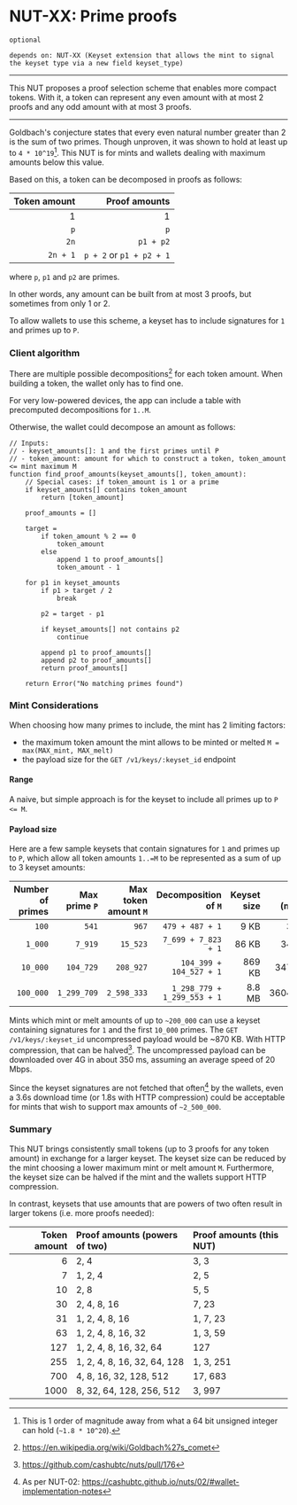 # NUT-XX: Prime proofs

`optional`

`depends on: NUT-XX (Keyset extension that allows the mint to signal the keyset type via a new field keyset_type)`

---

This NUT proposes a proof selection scheme that enables more compact tokens. With it, a token can represent any even amount with at most 2 proofs and any odd amount with at most 3 proofs.

---

Goldbach's conjecture states that every even natural number greater than 2 is the sum of two primes. Though unproven, it was shown to hold at least up to `4 * 10^19`[^1]. This NUT is for mints and wallets dealing with maximum amounts below this value.

Based on this, a token can be decomposed in proofs as follows:

| Token amount |            Proof amounts |
|-------------:|-------------------------:|
|            1 |                        1 |
|          `p` |                      `p` |
|         `2n` |                `p1 + p2` |
|     `2n + 1` | `p + 2` or `p1 + p2 + 1` |

where `p`, `p1` and `p2` are primes.

In other words, any amount can be built from at most 3 proofs, but sometimes from only 1 or 2.

To allow wallets to use this scheme, a keyset has to include signatures for `1` and primes up to `P`.


### Client algorithm

There are multiple possible decompositions[^2] for each token amount. When building a token, the wallet only has to find one.

For very low-powered devices, the app can include a table with precomputed decompositions for `1..M`.

Otherwise, the wallet could decompose an amount as follows:

```
// Inputs:
// - keyset_amounts[]: 1 and the first primes until P
// - token_amount: amount for which to construct a token, token_amount <= mint maximum M
function find_proof_amounts(keyset_amounts[], token_amount):
    // Special cases: if token_amount is 1 or a prime
    if keyset_amounts[] contains token_amount
        return [token_amount]
    
    proof_amounts = []
    
    target =
        if token_amount % 2 == 0
            token_amount
        else
            append 1 to proof_amounts[]
            token_amount - 1
        
    for p1 in keyset_amounts
        if p1 > target / 2
            break
            
        p2 = target - p1
        
        if keyset_amounts[] not contains p2
            continue
        
        append p1 to proof_amounts[]
        append p2 to proof_amounts[]
        return proof_amounts[]
        
    return Error("No matching primes found")
```


### Mint Considerations

When choosing how many primes to include, the mint has 2 limiting factors:

  - the maximum token amount the mint allows to be minted or melted `M = max(MAX_mint, MAX_melt)`
  - the payload size for the `GET /v1/keys/:keyset_id` endpoint


#### Range

A naive, but simple approach is for the keyset to include all primes up to `P <= M`.


#### Payload size

Here are a few sample keysets that contain signatures for `1` and primes up to `P`, which allow all token amounts `1..=M` to be represented as a sum of up to 3 keyset amounts:

| Number of primes | Max prime `P` | Max token amount `M` |        Decomposition of `M` | Keyset size | 4G (ms) |
|-----------------:|--------------:|---------------------:|----------------------------:|------------:|--------:|
|            `100` |         `541` |                `967` |             `479 + 487 + 1` |        9 KB |     3.6 |
|          `1_000` |       `7_919` |             `15_523` |         `7_699 + 7_823 + 1` |       86 KB |    34.4 |
|         `10_000` |     `104_729` |            `208_927` |     `104_399 + 104_527 + 1` |      869 KB |   347.6 |
|        `100_000` |   `1_299_709` |          `2_598_333` | `1_298_779 + 1_299_553 + 1` |      8.8 MB |  3604.5 |

Mints which mint or melt amounts of up to `~200_000` can use a keyset containing signatures for `1` and the first `10_000` primes. The `GET /v1/keys/:keyset_id` uncompressed payload would be ~870 KB. With HTTP compression, that can be halved[^3]. The uncompressed payload can be downloaded over 4G in about 350 ms, assuming an average speed of 20 Mbps.

Since the keyset signatures are not fetched that often[^4] by the wallets, even a 3.6s download time (or 1.8s with HTTP compression) could be acceptable for mints that wish to support max amounts of `~2_500_000`.


### Summary

This NUT brings consistently small tokens (up to 3 proofs for any token amount) in exchange for a larger keyset. The keyset size can be reduced by the mint choosing a lower maximum mint or melt amount `M`. Furthermore, the keyset size can be halved if the mint and the wallets support HTTP compression.

In contrast, keysets that use amounts that are powers of two often result in larger tokens (i.e. more proofs needed):

| Token amount | Proof amounts (powers of two) | Proof amounts (this NUT) |
|-------------:|:------------------------------|:-------------------------|
|            6 | 2, 4                          | 3, 3                     |
|            7 | 1, 2, 4                       | 2, 5                     |
|           10 | 2, 8                          | 5, 5                     |
|           30 | 2, 4, 8, 16                   | 7, 23                    |
|           31 | 1, 2, 4, 8, 16                | 1, 7, 23                 |
|           63 | 1, 2, 4, 8, 16, 32            | 1, 3, 59                 |
|          127 | 1, 2, 4, 8, 16, 32, 64        | 127                      |
|          255 | 1, 2, 4, 8, 16, 32, 64, 128   | 1, 3, 251                |
|          700 | 4, 8, 16, 32, 128, 512        | 17, 683                  |
|         1000 | 8, 32, 64, 128, 256, 512      | 3, 997                   |


[^1]: This is 1 order of magnitude away from what a 64 bit unsigned integer can hold (`~1.8 * 10^20`).

[^2]: https://en.wikipedia.org/wiki/Goldbach%27s_comet

[^3]: https://github.com/cashubtc/nuts/pull/176

[^4]: As per NUT-02: https://cashubtc.github.io/nuts/02/#wallet-implementation-notes